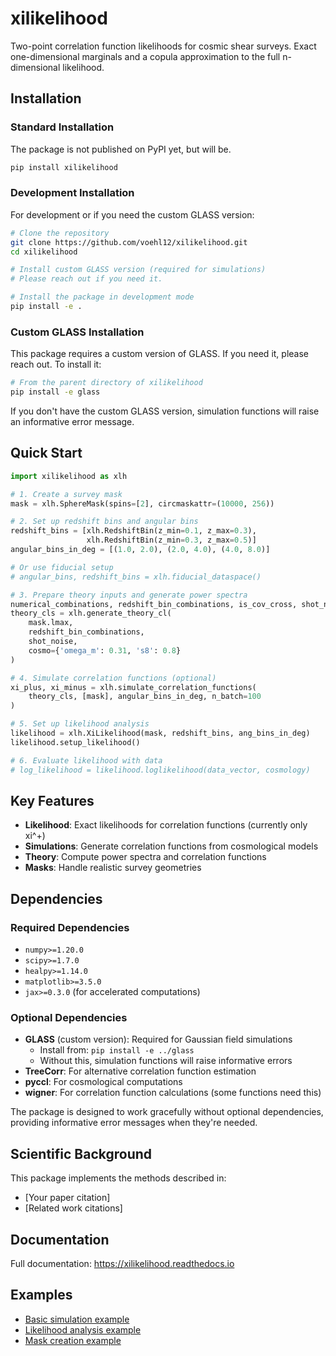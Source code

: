 # xilikelihood

Two-point correlation function likelihoods for cosmic shear surveys. Exact one-dimensional marginals and a copula approximation to the full n-dimensional likelihood.

## Installation

### Standard Installation
The package is not published on PyPI yet, but will be.
```bash
pip install xilikelihood
```

### Development Installation

For development or if you need the custom GLASS version:

```bash
# Clone the repository
git clone https://github.com/voehl12/xilikelihood.git
cd xilikelihood

# Install custom GLASS version (required for simulations)
# Please reach out if you need it.

# Install the package in development mode
pip install -e .
```

### Custom GLASS Installation

This package requires a custom version of GLASS. If you need it, please reach out. To install it:

```bash
# From the parent directory of xilikelihood
pip install -e glass
```


If you don't have the custom GLASS version, simulation functions will raise an informative error message.

## Quick Start

```python
import xilikelihood as xlh

# 1. Create a survey mask
mask = xlh.SphereMask(spins=[2], circmaskattr=(10000, 256))

# 2. Set up redshift bins and angular bins
redshift_bins = [xlh.RedshiftBin(z_min=0.1, z_max=0.3), 
                 xlh.RedshiftBin(z_min=0.3, z_max=0.5)]
angular_bins_in_deg = [(1.0, 2.0), (2.0, 4.0), (4.0, 8.0)]

# Or use fiducial setup
# angular_bins, redshift_bins = xlh.fiducial_dataspace()

# 3. Prepare theory inputs and generate power spectra
numerical_combinations, redshift_bin_combinations, is_cov_cross, shot_noise, mapper = xlh.prepare_theory_cl_inputs(redshift_bins) # by default with shot noise
theory_cls = xlh.generate_theory_cl(
    mask.lmax,
    redshift_bin_combinations,
    shot_noise,
    cosmo={'omega_m': 0.31, 's8': 0.8}
)

# 4. Simulate correlation functions (optional)
xi_plus, xi_minus = xlh.simulate_correlation_functions(
    theory_cls, [mask], angular_bins_in_deg, n_batch=100
)

# 5. Set up likelihood analysis
likelihood = xlh.XiLikelihood(mask, redshift_bins, ang_bins_in_deg)
likelihood.setup_likelihood()

# 6. Evaluate likelihood with data
# log_likelihood = likelihood.loglikelihood(data_vector, cosmology)
```

## Key Features

- **Likelihood**: Exact likelihoods for correlation functions (currently only xi^+)
- **Simulations**: Generate correlation functions from cosmological models
- **Theory**: Compute power spectra and correlation functions
- **Masks**: Handle realistic survey geometries

## Dependencies

### Required Dependencies
- `numpy>=1.20.0`
- `scipy>=1.7.0`
- `healpy>=1.14.0`
- `matplotlib>=3.5.0`
- `jax>=0.3.0` (for accelerated computations)

### Optional Dependencies
- **GLASS** (custom version): Required for Gaussian field simulations
  - Install from: `pip install -e ../glass`
  - Without this, simulation functions will raise informative errors
- **TreeCorr**: For alternative correlation function estimation
- **pyccl**: For cosmological computations
- **wigner**: For correlation function calculations (some functions need this)

The package is designed to work gracefully without optional dependencies, providing informative error messages when they're needed.

## Scientific Background

This package implements the methods described in:
- [Your paper citation]
- [Related work citations]

## Documentation

Full documentation: https://xilikelihood.readthedocs.io

## Examples

- [Basic simulation example](examples/basic_simulation.py)
- [Likelihood analysis example](examples/likelihood_analysis.py)
- [Mask creation example](examples/mask_creation.py)